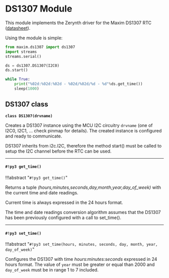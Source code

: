 # DS1307 Module

This module implements the Zerynth driver for the Maxim DS1307 RTC ([datasheet](https://datasheets.maximintegrated.com/en/ds/DS1307.pdf)).

Using the module is simple:

```py
from maxim.ds1307 import ds1307
import streams
streams.serial()

ds = ds1307.DS1307(I2C0)
ds.start()

while True:
    print("%02d:%02d:%02d - %02d/%02d/%d - %d"%ds.get_time())
    sleep(1000)
```

## DS1307 class


**`class DS1307(drvname)`**

Creates a DS1307 instance using the MCU I2C circuitry ```drvname``` (one of I2C0, I2C1, … check pinmap for details).
The created instance is configured and ready to communicate.

DS1307 inherits from i2c.I2C, therefore the method start() must be called to setup the I2C channel
before the RTC can be used.


---
#### `#!py3 get_time()`

!!!abstract "`#!py3 get_time()`"

Returns a tuple *(hours,minutes,seconds,day,month,year,day_of_week)* with the current time and date readings.

Current time is always expressed in the 24 hours format.

The time and date readings conversion algorithm assumes that the DS1307 has been previously configured with a call to set_time().


---
#### `#!py3 set_time()`

!!!abstract "`#!py3 set_time(hours, minutes, seconds, day, month, year, day_of_week)`"

Configures the DS1307 with time *hours:minutes:seconds* expressed in 24 hours format.
The value of ```year``` must be greater or equal than 2000 and ```day_of_week``` must be in range 1 to 7 included.
<!--stackedit_data:
eyJoaXN0b3J5IjpbODY4MTUwMTQ2XX0=
-->